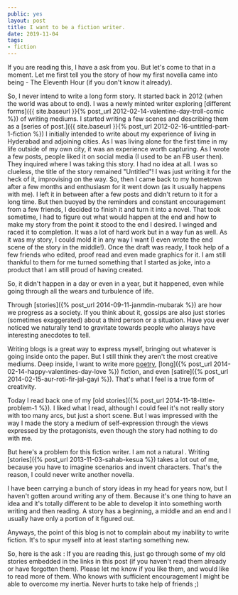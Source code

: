 ```yaml
---
public: yes
layout: post
title: I want to be a fiction writer.
date: 2019-11-04
tags:
- fiction
---
```


If you are reading this, I have a ask from you. But let's come to that in a moment. Let me first tell you the story of how my first novella came into being - The Eleventh Hour (if you don't know it already).

So, I never intend to write a long form story. It started back in 2012 (when the world was about to end). I was a newly minted writer exploring [different forms]({{ site.baseurl }}{% post_url 2012-02-14-valentine-day-troll-comic %}) of writing mediums. I started writing a few scenes and describing them as a [series of post.]({{ site.baseurl }}{% post_url 2012-02-16-untitled-part-1-fiction %}) I initially intended to write about my experience of living in Hyderabad and adjoining cities. As I was living alone for the first time in my life outside of my own city, it was an experience worth capturing.
As I wrote a few posts, people liked it on social media (I used to be an FB user then). They inquired where I was taking this story. I had no idea at all. I was so clueless, the title of the story remained "Untitled"! I was just writing it for the heck of it, improvising on the way. So, then I came back to my hometown after a few months and enthusiasm for it went down (as it usually happens with me). I left it in between after a few posts and didn't return to it for a long time.
But then buoyed by the reminders and constant encouragement from a few friends, I decided to finish it and turn it into a novel. That took sometime, I had to figure out what would happen at the end and how to make my story from the point it stood to the end I desired. I winged and raced it to completion. It was a lot of hard work but in a way fun as well. As it was my story, I could mold it in any way I want (I even wrote the end scene of the story in the middle!). Once the draft was ready, I took help of a few friends who edited, proof read and even made graphics for it. I am still thankful to them for me turned something that I started as joke, into a product that I am still proud of having created.

So, it didn't happen in a day or even in a year, but it happened, even while going through all the wears and turbulence of life.

Through [stories]({% post_url 2014-09-11-janmdin-mubarak %}) are how we progress as a society. If you think about it, gossips are also just stories (sometimes exaggerated) about a third person or a situation. Have you ever noticed we naturally tend to gravitate towards people who always have interesting anecdotes to tell.

Writing blogs is a great way to express myself, bringing out whatever is going inside onto the paper. But I still think they aren't the most creative mediums. Deep inside, I want to write more [poetry](https://1000sher.in/), [long]({% post_url 2014-02-14-happy-valentines-day-love %})  fiction, and even [satire]({% post_url 2014-02-15-aur-roti-fir-jal-gayi %}). That's what I feel is a true form of creativity.

Today I read back one of my [old stories]({% post_url 2014-11-18-little-problem-1 %}). I liked what I read, although I could feel it's not really story with too many arcs, but just a short scene. But I was impressed with the way I made the story a medium of self-expression through the views expressed by the protagonists, even though the story had nothing to do with me.

But here's a problem for this fiction writer. I am not a natural . Writing [stories]({% post_url 2013-11-03-sahab-kesua %}) takes a lot out of me, because you have to imagine scenarios and invent characters. That's the reason, I could never write another novella.

I have been carrying a bunch of story ideas in my head for years now, but I haven't gotten around writing any of them. Because it's one thing to have an idea and it's totally different to be able to develop it into something worth writing and then reading. A story has a beginning, a middle and an end and I usually have only a portion of it figured out.

Anyways, the point of this blog is not to complain about my inability to write fiction. It's to spur myself into at least starting something new.

So, here is the ask : If you are reading this, just go through some of my old stories embedded in the links in this post (if you haven't read them already or have forgotten them). Please let me know if you like them, and would like to read more of them. Who knows with sufficient encouragement I might be able to overcome my inertia. Never hurts to take help of friends ;)

